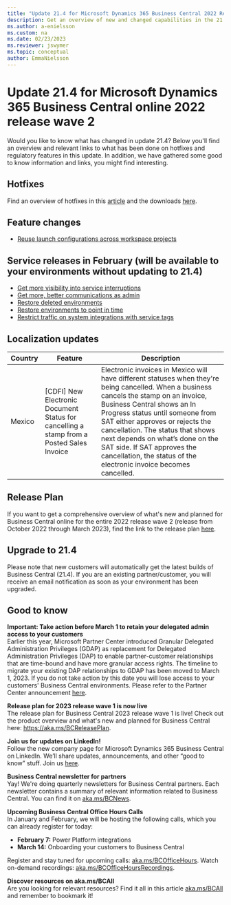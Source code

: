 ```yaml
---
title: "Update 21.4 for Microsoft Dynamics 365 Business Central 2022 Release Wave 2"
description: Get an overview of new and changed capabilities in the 21.4 update of Business Central online, which is part of 2022 release wave 2.
ms.author: a-enielsson
ms.custom: na
ms.date: 02/23/2023
ms.reviewer: jswymer
ms.topic: conceptual
author: EmmaNielsson
---
```


# Update 21.4 for Microsoft Dynamics 365 Business Central online 2022 release wave 2

Would you like to know what has changed in update 21.4? Below you'll find an overview and relevant links to what has been done on hotfixes and regulatory features in this update. In addition, we have gathered some good to know information and links, you might find interesting.

## Hotfixes

Find an overview of hotfixes in this [article](https://support.microsoft.com/help/5023401) and the downloads [here](https://aka.ms/BCDownload).


## Feature changes

- [Reuse launch configurations across workspace projects](/dynamics365/business-central/dev-itpro/developer/devenv-json-files#global-and-workspace-launch-configuration)

## Service releases in February (will be available to your environments without updating to 21.4)
- [Get more visibility into service interruptions](/dynamics365-release-plan/2022wave2/smb/dynamics365-business-central/more-visibility-into-outages)
- [Get more, better communications as admin](/dynamics365-release-plan/2022wave2/smb/dynamics365-business-central/more-improved-communications-admins)
- [Restore deleted environments](/dynamics365-release-plan/2022wave2/smb/dynamics365-business-central/restore-deleted-environments)
- [Restore environments to point in time](/dynamics365-release-plan/2022wave2/smb/dynamics365-business-central/restore-environments-point-time--general-availability)
- [Restrict traffic on system integrations with service tags](/dynamics365-release-plan/2022wave2/smb/dynamics365-business-central/restrict-traffic-system-integrations-service-tags)

## Localization updates

| Country| Feature  |Description|
|-------------|--------------|--------------|
| Mexico | [CDFI] New Electronic Document Status for cancelling a stamp from a Posted Sales Invoice | Electronic invoices in Mexico will have different statuses when they're being cancelled. When a business cancels the stamp on an invoice, Business Central shows an In Progress status until someone from SAT either approves or rejects the cancellation. The status that shows next depends on what’s done on the SAT side. If SAT approves the cancellation, the status of the electronic invoice becomes cancelled.|


## Release Plan

If you want to get a comprehensive overview of what's new and planned for Business Central online for the entire 2022 release wave 2 (release from October 2022 through March 2023), find the link to the release plan [here](/dynamics365-release-plan/2022wave2/smb/dynamics365-business-central/planned-features).

## Upgrade to 21.4

Please note that new customers will automatically get the latest builds of Business Central (21.4). If you are an existing partner/customer, you will receive an email notification as soon as your environment has been upgraded.

## Good to know

**Important: Take action before March 1 to retain your delegated admin access to your customers**  
Earlier this year, Microsoft Partner Center introduced Granular Delegated Administration Privileges (GDAP) as replacement for Delegated Administration Privileges (DAP) to enable partner-customer relationships that are time-bound and have more granular access rights. The timeline to migrate your existing DAP relationships to GDAP has been moved to March 1, 2023. If you do not take action by this date you will lose access to your customers' Business Central environments. Please refer to the Partner Center announcement [here](/partner-center/announcements/2022-october#17).

**Release plan for 2023 release wave 1 is now live**  
The release plan for Business Central 2023 release wave 1 is live! 
Check out the product overview and what's new and planned for Business Central here: https://aka.ms/BCReleasePlan.

**Join us for updates on LinkedIn!**  
Follow the new company page for Microsoft Dynamics 365 Business Central on LinkedIn. We’ll share updates, announcements, and other “good to know” stuff. Join us [here](https://www.linkedin.com/company/microsoft-dynamics-365-business-central/). 

**Business Central newsletter for partners**  
Yay! We're doing quarterly newsletters for Business Central partners. Each newsletter contains a summary of relevant information related to Business Central. You can find it on [aka.ms/BCNews](https://aka.ms/BCNews).

**Upcoming Business Central Office Hours Calls**  
In January and February, we will be hosting the following calls, which you can already register for today:

- **February 7:** Power Platform integrations
- **March 14:** Onboarding your customers to Business Central

Register and stay tuned for upcoming calls: [aka.ms/BCOfficeHours](https://aka.ms/BCOfficeHours). Watch on-demand recordings: [aka.ms/BCOfficeHoursRecordings](https://aka.ms/BCOfficeHoursRecordings). 

**Discover resources on aka.ms/BCAll**  
Are you looking for relevant resources? Find it all in this article [aka.ms/BCAll](https://aka.ms/BCAll) and remember to bookmark it!

